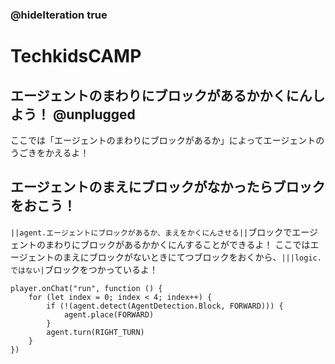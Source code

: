 ### @hideIteration true
# TechkidsCAMP

## エージェントのまわりにブロックがあるかかくにんしよう！ @unplugged
ここでは「エージェントのまわりにブロックがあるか」によってエージェントのうごきをかえるよ！

## エージェントのまえにブロックがなかったらブロックをおこう！

``||agent.エージェントにブロックがあるか、まえをかくにんさせる||``ブロックでエージェントのまわりにブロックがあるかかくにんすることができるよ！
ここではエージェントのまえにブロックがないときにてつブロックをおくから、``|||logic.ではない|``ブロックをつかっているよ！

```template
player.onChat("run", function () {
    for (let index = 0; index < 4; index++) {
        if (!(agent.detect(AgentDetection.Block, FORWARD))) {
            agent.place(FORWARD)
        }
        agent.turn(RIGHT_TURN)
    }
})

```